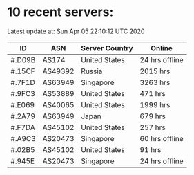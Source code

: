 # 10 recent servers:

Latest update at: Sun Apr 05 22:10:12 UTC 2020

| ID | ASN | Server Country | Online |
| -- | --- | -------------- | ------ |
| #.D09B | AS174 | United States | 24 hrs offline |
| #.15CF | AS49392 | Russia | 2015 hrs |
| #.7F1D | AS63949 | Singapore | 3263 hrs |
| #.9FC3 | AS53889 | United States | 471 hrs |
| #.E069 | AS40065 | United States | 1999 hrs |
| #.2A79 | AS63949 | Japan | 679 hrs |
| #.F7DA | AS45102 | United States | 257 hrs |
| #.A9C3 | AS20473 | Singapore | 60 hrs offline |
| #.02B5 | AS45102 | United States | 91 hrs |
| #.945E | AS20473 | Singapore | 24 hrs offline |

